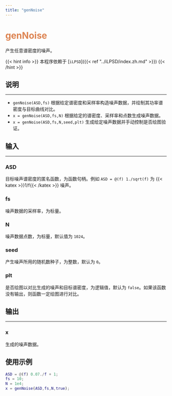```yaml
---
title: "genNoise"
---
```


# <font color="#DD8452"> genNoise </font>

产生任意谱密度的噪声。

{{< hint info >}}
本程序依赖于 [`iLPSD`]({{< ref "../iLPSD/index.zh.md" >}}) 
{{< /hint >}}

## 说明
---

- `genNoise(ASD,fs)` 根据给定谱密度和采样率构造噪声数据，并绘制其功率谱密度与目标曲线对比。
- `x = genNoise(ASD,fs,N)` 根据给定的谱密度、采样率和点数生成噪声数据。
- `x = genNoise(ASD,fs,N,seed,plt)` 生成给定噪声数据并手动控制是否绘图验证。

## 输入
---

### ASD

目标噪声谱密度的匿名函数，为函数句柄。例如 `ASD = @(f) 1./sqrt(f)` 为 {{< katex >}}1/f{{< /katex >}} 噪声。

### fs

噪声数据的采样率，为标量。

### N

噪声数据点数，为标量，默认值为 `1024`。

### seed

产生噪声所用的随机数种子，为整数，默认为 `0`。

### plt

是否绘图以对比生成的噪声和目标谱密度，为逻辑值，默认为 `false`。如果该函数没有输出，则函数一定绘图进行对比。

## 输出
---

### x

生成的噪声数据。

## 使用示例

``` matlab
ASD = @(f) 0.07./f + 1;
fs = 10;
N = 1e4;
x = genNoise(ASD,fs,N,true);
```
